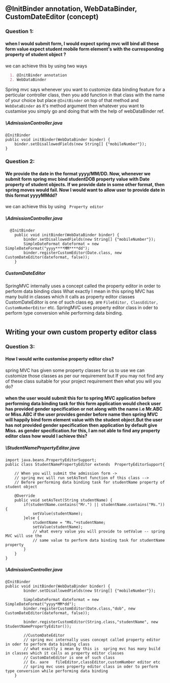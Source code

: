 ## @InitBinder annotation, WebDataBinder, CustomDateEditor (concept) 

### Question 1: 
#### when I would submit form, I would expect spring mvc will bind all these form value expect student mobile form element's with the curresponding property of student object ?

we can achieve this by using two ways
```markdown
  1. @InitBinder annotation
  2. WebDataBinder
 ```

Spring mvc says whenever you want to customize data binding feature for a perticular controller class, then you add function in that class with the name of your choice but place  `@InitBinder` on top of that method and `WebDataBinder`  as it's method argument then whatever you want to custamise you simply go and doing that with the help of webDataBinder ref.

##### \AdmissionController.java
```
@InitBinder
public void initBinder(WebDataBinder binder) {
	binder.setDisallowedFields(new String[] {"mobileNumber"});
}
```

### Question 2: 
#### We provide the date in the format yyyy/MM/DD. Now, whenever we submit form spring mvc bind studentDOB property value with Date property of student objects. If we provide date in some other format, then spring moves would fail. Now I would want to allow user to provide date in this format yyyy****MM****dd?

we can achieve this by using ` Property editor`

##### \AdmissionController.java
```
  @InitBinder
	public void initBinder(WebDataBinder binder) {
		binder.setDisallowedFields(new String[] {"mobileNumber"});
		SimpleDateFormat dateformat = new SimpleDateFormat("yyyy****MM****dd");
		binder.registerCustomEditor(Date.class, new CustomDateEditor(dateformat, false));
	}
 ```
 
##### CustomDateEditor
SpringMVC internally uses a concept called the property editor in order to perform data binding class What exactly I mean in this spring MVC has many build in classes which it calls as property editor classes CustomDateEditor is one of such class eg. are `FileEditor, ClassEditor, CustomNumberEditor` etc. SpringMVC uses property editor class in oder to perform type conversion while performing data binding.

# 
## Writing your own custom property editor class

### Question 3: 

#### How I would write customise property editor clss?

spring MVC has given some property classes for us to use we can customize those classes as per our requirement but If you may not find any of these class suitable for your project requirement then what you will you do?

#### when the user would submit this for to spring MVC application before performing data binding task for this form application would check user has provided gender specification or not along with the name i.e Mr.ABC or Miss.ABC if the user provides gender before name then spring MVC will happily bind form element value with the student object.But the user has not provided gender specification then application by default give Miss. as gender specification.for this, I am not able to find any property editor class how would I achieve this?

##### \StudentNamePropertyEditor.java
```
import java.beans.PropertyEditorSupport;
public class StudentNamePropertyEditor extends  PropertyEditorSupport{

	// When you will submit the admission form ->
	// spring mvc will run setAsText function of this class -->
	// Before performing data binding task for studentName property of student object
	
	@Override
	public void setAsText(String studentName) {
		if(studentName.contains("Mr.") || studentName.contains("Ms.")) {
			setValue(studentName);
		}else {
			studentName = "Ms."+studentName;
			setValue(studentName); 
			// what every value you will provide to setValue -- spring MVC will use the
			// same value to perform data binding task for studentName property
		}
	}
}
```

##### \AdmissionController.java
```
@InitBinder
public void initBinder(WebDataBinder binder) {
		binder.setDisallowedFields(new String[] {"mobileNumber"});
		
		SimpleDateFormat dateformat = new SimpleDateFormat("yyyy*MM*dd");
		binder.registerCustomEditor(Date.class,"dob", new CustomDateEditor(dateformat, false));
		
		binder.registerCustomEditor(String.class,"studentName", new StudentNamePropertyEditor());
		
		//CustomDateEditor
		// spring mvc internally uses concept called property editor in oder to perform data binding class
		// what exactly i mean by this is  spring mvc has many build in classes which it calls as property editor classes
		// CustomDateEditor is one of such class
		// Ex. aare   fileEditor,classEditor,customNumber editor etc
		// spring mvc uses property editor class in oder to perform type conversion while performing data binding
	}
```

